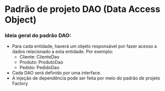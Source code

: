 # Padrão de projeto DAO (Data Access Object)  

### Ideia geral do padrão DAO: 

- Para cada entidade, haverá um objeto responsável por fazer acesso a dados relacionado a esta entidade. Por exemplo: 
  - Cliente: ClienteDao
  - Produto: ProdutoDao 
  - Pedido: PedidoDao
- Cada DAO será definido por uma interface.
- A injeção de dependência pode ser feita por meio do padrão de projeto Factory

